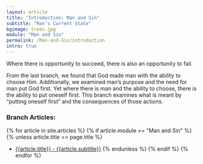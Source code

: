 ```yaml
---
layout: article
title: "Introduction: Man and Sin"
subtitle: "Man's Current State"
bgimage: trees.jpg
module: "Man and Sin"
permalink: /Man-and-Sin/introduction
intro: true
---
```


Where there is opportunity to succeed, there is also an opportunity to fail.
 
From the last branch, we found that God made man with the ability to choose Him. Additionally, we examined man’s purpose and the need for man put God first. Yet where there is man and the ability to choose, there is the ability to put oneself first. This branch examines what is meant by “putting oneself first” and the consequences of those actions.
 
### Branch Articles:
{% for article in site.articles %}
{% if article.module == "Man and Sin" %}
{% unless article.title == page.title %}
- [{{article.title}} - {{article.subtitle}}]({{article.permalink}})
{% endunless %}
{% endif %}
{% endfor %}
